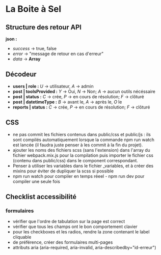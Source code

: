 # La Boite à Sel

## Structure des retour API
**json :**
- *success* -> true, false
- *error* -> "message de retour en cas d'erreur"
- *data* -> __Array__

## Décodeur
- **users | role :** *U* -> utilisateur, *A* -> admin
- **post | toolsProvided :** *Y* -> Oui, *N* -> Non; *A* -> aucun outils nécéssaire
- **post | status :** *C* -> crée, *P* -> en cours de résolution; *F* -> clôturé
- **post | datetimeType :** *B* -> avant le, *A* -> après le, *O* le
- **reports | status :** *C* -> crée, *P* -> en cours de résolution; *F* -> clôturé

## CSS
- ne pas commit les fichiers contenus dans public/css et public/js : ils sont compilés automatiquement lorsque la commande npm run watch est lancée (il faudra juste penser à les commit
à la fin du projet).
- ajouter les noms des fichiers scss (sans l'extension) dans l'array du fichier webpack.mix.js pour
la compilation puis importer le fichier css (contenu dans public/css) dans le component correspondant.
- Penser à utiliser les variables dans le fichier _variables, et à créer des mixins pour éviter de dupliquer la scss si possible
- npm run watch pour compiler en temps réeel - npm run dev pour compiler une seule fois

## Checklist accessibilité

### formulaires
- vérifier que l'ordre de tabulation sur la page est correct
- vérifier que tous les champs ont le bon comportement clavier
- pour les checkboxes et les radios, rendre la zone contenant le label cliquable
- de préférence, créer des formulaires multi-pages
- attributs aria (aria-required, aria-invalid, aria-describedby="id-erreur")

